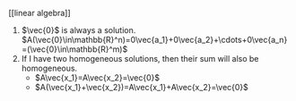 [[linear algebra]]

1) $\vec{0}$ is always a solution. $A(\vec{0}\in\mathbb{R}^n)=0\vec{a_1}+0\vec{a_2}+\cdots+0\vec{a_n}=(\vec{0}\in\mathbb{R}^m)$
2) If I have two homogeneous solutions, then their sum will also be homogeneous.
	- $A\vec{x_1}=A\vec{x_2}=\vec{0}$
	- $A(\vec{x_1}+\vec{x_2})=A\vec{x_1}+A\vec{x_2}=\vec{0}$